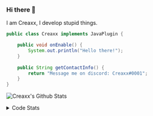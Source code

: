 ### Hi there 👋

I am Creaxx, I develop stupid things. 

```java
public class Creaxx implements JavaPlugin {

    public void onEnable() {
        System.out.println("Hello there!");
    }
    
    public String getContactInfo() {
        return "Message me on discord: Creaxx#0001";
    }
}
```

![Creaxx's Github Stats](https://github-readme-stats.vercel.app/api?username=CreaxxOG&show_icons=true&theme=dark&count_private=true)

<details>
  <summary>Code Stats</summary>

<!--START_SECTION:waka-->

```txt
Java          4 hrs 47 mins   ████████████████████▒░░░░   81.97 %
Kotlin        40 mins         ███░░░░░░░░░░░░░░░░░░░░░░   11.56 %
XML           19 mins         █▒░░░░░░░░░░░░░░░░░░░░░░░   05.68 %
YAML          1 min           ░░░░░░░░░░░░░░░░░░░░░░░░░   00.53 %
IDEA_MODULE   0 secs          ░░░░░░░░░░░░░░░░░░░░░░░░░   00.26 %
```

<!--END_SECTION:waka-->
</details>
